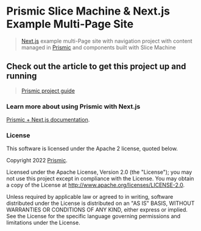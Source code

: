 # Prismic Slice Machine & Next.js Example Multi-Page Site

> [Next.js](https://nextjs.org/) example multi-Page site with navigation project with content managed in [Prismic](https://prismic.io) and components built with Slice Machine

## Check out the article to get this project up and running

> [Prismic project guide](https://prismic.io/docs/technologies/prismic-example-projects-nextjs)

### Learn more about using Prismic with Next.js

[Prismic + Next.js documentation](https://prismic.io/docs/technologies/nextjs).

### License

This software is licensed under the Apache 2 license, quoted below.

Copyright 2022 [Prismic](http://prismic.io/).

Licensed under the Apache License, Version 2.0 (the "License"); you may not use this project except in compliance with the License. You may obtain a copy of the License at http://www.apache.org/licenses/LICENSE-2.0.

Unless required by applicable law or agreed to in writing, software distributed under the License is distributed on an "AS IS" BASIS, WITHOUT WARRANTIES OR CONDITIONS OF ANY KIND, either express or implied. See the License for the specific language governing permissions and limitations under the License.
